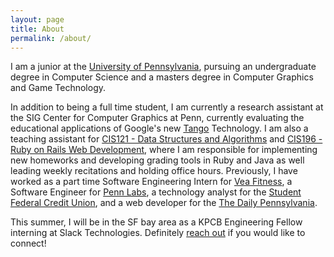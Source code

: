 ```yaml
---
layout: page
title: About
permalink: /about/
---
```


I am a junior at the [University of Pennsylvania](http://www.upenn.edu/), pursuing an undergraduate degree in Computer Science and a masters degree in Computer Graphics and Game Technology.

In addition to being a full time student, I am currently a research assistant at the SIG Center for Computer Graphics at Penn, currently evaluating the educational applications of Google's new [Tango](https://get.google.com/tango/) Technology. I am also a teaching assistant for [CIS121 - Data Structures and Algorithms](http://www.seas.upenn.edu/~cis121/current/staff.html) and [CIS196 - Ruby on Rails Web Development](https://www.seas.upenn.edu/~cis196/), where I am responsible for implementing new homeworks and developing grading tools in Ruby and Java as well leading weekly recitations and holding office hours. Previously, I have worked as a part time Software Engineering Intern for [Vea Fitness](http://www.vealife.com/), a Software Engineer for [Penn Labs](http://pennlabs.org/), a technology analyst for the [Student Federal Credit Union](https://www.upennsfcu.org/), and a web developer for the [The Daily Pennsylvania](http://www.thedp.com/).

This summer, I will be in the SF bay area as a KPCB Engineering Fellow interning at Slack Technologies. Definitely [reach out](mailto:gaoj@seas.upenn.edu) if you would like to connect!